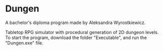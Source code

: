 # Dungen
A bachelor's diploma program made by Aleksandra Wyrostkiewicz.

Tabletop RPG simulator with procedural generation of 2D dungeon levels. To start the program, download the folder "Executable", and run the "Dungen.exe" file.
